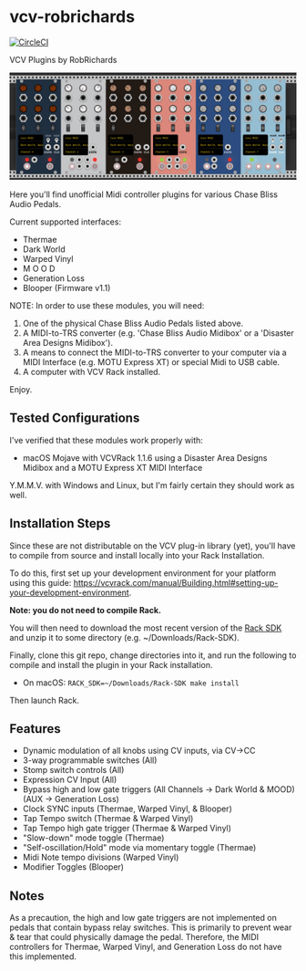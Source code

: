 # vcv-robrichards
[![CircleCI](https://circleci.com/gh/rhrhunter/vcv-robrichards/tree/master.svg?style=svg)](https://circleci.com/gh/rhrhunter/vcv-robrichards/tree/master)

VCV Plugins by RobRichards

![RobRichards Plugins](plugins.png)

Here you'll find unofficial Midi controller plugins for various Chase Bliss Audio Pedals.

Current supported interfaces:

* Thermae
* Dark World
* Warped Vinyl
* M O O D
* Generation Loss
* Blooper (Firmware v1.1)

NOTE: In order to use these modules, you will need:

1. One of the physical Chase Bliss Audio Pedals listed above.
2. A MIDI-to-TRS converter (e.g. 'Chase Bliss Audio Midibox' or a 'Disaster Area Designs Midibox').
3. A means to connect the MIDI-to-TRS converter to your computer via a MIDI Interface (e.g. MOTU Express XT) or special Midi to USB cable.
4. A computer with VCV Rack installed.

Enjoy.

## Tested Configurations

I've verified that these modules work properly with:

* macOS Mojave with VCVRack 1.1.6 using a Disaster Area Designs Midibox and a MOTU Express XT MIDI Interface

Y.M.M.V. with Windows and Linux, but I'm fairly certain they should work as well.

## Installation Steps

Since these are not distributable on the VCV plug-in library (yet), you'll have to compile
from source and install locally into your Rack Installation.

To do this, first set up your development environment for your platform using this guide: https://vcvrack.com/manual/Building.html#setting-up-your-development-environment.

**Note: you do not need to compile Rack.**

You will then need to download the most recent version of the [Rack SDK](https://vcvrack.com/downloads/Rack-SDK-1.1.6.zip) and unzip it to some directory (e.g. ~/Downloads/Rack-SDK).

Finally, clone this git repo, change directories into it, and run the following to compile and install the plugin in your Rack installation.

* On macOS: `RACK_SDK=~/Downloads/Rack-SDK make install`

Then launch Rack.

## Features
* Dynamic modulation of all knobs using CV inputs, via CV->CC
* 3-way programmable switches (All)
* Stomp switch controls (All)
* Expression CV Input (All)
* Bypass high and low gate triggers (All Channels -> Dark World & MOOD) (AUX -> Generation Loss)
* Clock SYNC inputs (Thermae, Warped Vinyl, & Blooper)
* Tap Tempo switch (Thermae & Warped Vinyl)
* Tap Tempo high gate trigger (Thermae & Warped Vinyl)
* "Slow-down" mode toggle (Thermae)
* "Self-oscillation/Hold" mode via momentary toggle (Thermae)
* Midi Note tempo divisions (Warped Vinyl)
* Modifier Toggles (Blooper)

## Notes

As a precaution, the high and low gate triggers are not implemented on pedals that contain bypass relay switches. This is primarily to prevent wear & tear that could physically damage the pedal. Therefore, the MIDI controllers for Thermae, Warped Vinyl, and Generation Loss do not have this implemented.
